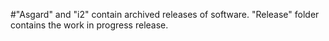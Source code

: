 #"Asgard" and "i2" contain archived releases of software. "Release" folder contains the work in progress release.
